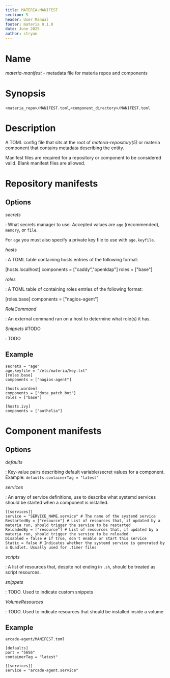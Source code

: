 ```yaml
---
title: MATERIA-MANIFEST
section: 5
header: User Manual
footer: materia 0.1.0
date: June 2025
author: stryan
---
```


# Name
*materia-manifest* - metadata file for materia repos and components

# Synopsis

`<materia_repo>/MANIFEST.toml`,`<component_directory>/MANIFEST.toml`

# Description

A TOML config file that sits at the root of *materia-repository(5)* or materia component that contains metadata describing the entity.

Manifest files are required for a repository or component to be considered valid. Blank manifest files are allowed.

# Repository manifests

## Options

*secrets*

:  What secrets manager to use. Accepted values are `age` (recommended), `memory`, or `file`.

   For `age` you must also specify a private key file to use with `age.keyfile`.

*hosts*

:  A TOML table containing hosts entries of the following format:

   [hosts.localhost]
   components = ["caddy","openldap"]
   roles = ["base"]

*roles*

:  A TOML table of containing roles entries of the following format:

   [roles.base]
   components = ["nagios-agent"]

*RoleCommand*

:  An external command ran on a host to determine what role(s) it has.

*Snippets* #TODO

:  TODO

## Example

```
secrets = "age"
age.keyfile = "/etc/materia/key.txt"
[roles.base]
components = ["nagios-agent"]

[hosts.warden]
components = ["dota_patch_bot"]
roles = ["base"]

[hosts.ivy]
components = ["authelia"]

```

# Component manifests


## Options

*defaults*

:  Key-value pairs describing default variable/secret values for a component.
   Example: `defaults.containerTag = "latest"`

*services*

:  An array of service definitions, use to describe what systemd services should be started when a component is installed.

```
[[services]]
service = "SERVICE_NAME.service" # The name of the systemd service
RestartedBy = ["resource"] # List of resources that, if updated by a materia run, should trigger the service to be restarted
ReloadedBy = ["resource"] # List of resources that, if updated by a materia run, should trigger the service to be reloaded
Disabled = false # if true, don't enable or start this service
Static = false # Indicates whether the systemd service is generated by a Quadlet. Usually used for .timer files

```

*scripts*

:  A list of resources that, despite not ending in `.sh`, should be treated as script resources.

*snippets*

:  TODO. Used to indicate custom snippets

*VolumeResources*

: TODO. Used to indicate resources that should be installed inside a volume

## Example

`arcade-agent/MANIFEST.toml`

```
[defaults]
port = "5656"
containerTag = "latest"

[[services]]
service = "arcade-agent.service"
```
